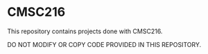# CMSC216
This repository contains projects done with CMSC216.

DO NOT MODIFY OR COPY CODE PROVIDED IN THIS REPOSITORY.
